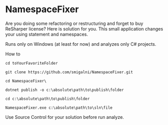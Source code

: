 # NamespaceFixer

Are you doing some refactoring or restructuring  and forget to buy ReSharper license? Here is solution for you.
This small application changes your using statement and namespaces.

Runs only on Windows (at least for now) and analyzes only C# projects.

How to 
```
cd toYourFavoriteFolder

git clone https://github.com/smigalni/NamespaceFixer.git

cd NamespaceFixer\
 
dotnet publish -o c:\absolute\path\to\publish\folder

cd c:\absolute\path\to\publish\folder

NamespaceFixer.exe c:\absolute\path\to\sln\file

```

Use Source Control for your solution before run analyze.
